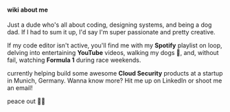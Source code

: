 #### wiki about me

Just a dude who's all about coding, designing systems, and being a dog dad. If I had to sum it up, I'd say I'm super passionate and pretty creative.

If my code editor isn't active, you'll find me with my **Spotify** playlist on loop, delving into entertaining **YouTube** videos, walking my dogs 🐾, and, without fail, watching **Formula 1** during race weekends.

currently helping build some awesome **Cloud Security** products at a startup in Munich, Germany. Wanna know more? Hit me up on LinkedIn or shoot me an email!

peace out ✌🏼
